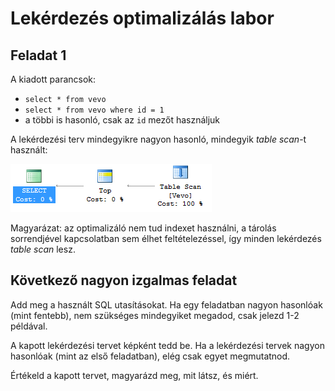 # Lekérdezés optimalizálás labor

## Feladat 1

A kiadott parancsok:

- `select * from vevo`
- `select * from vevo where id = 1`
- a többi is hasonló, csak az `id` mezőt használjuk

A lekérdezési terv mindegyikre nagyon hasonló, mindegyik _table scan_-t használt:

![](f1.png)

Magyarázat: az optimalizáló nem tud indexet használni, a tárolás sorrendjével kapcsolatban sem élhet feltételezéssel, így minden lekérdezés _table scan_ lesz.

## Következő nagyon izgalmas feladat

Add meg a használt SQL utasításokat. Ha egy feladatban nagyon hasonlóak (mint fentebb), nem szükséges mindegyiket megadod, csak jelezd 1-2 példával.

A kapott lekérdezési tervet képként tedd be. Ha a lekérdezési tervek nagyon hasonlóak (mint az első feladatban), elég csak egyet megmutatnod.

Értékeld a kapott tervet, magyarázd meg, mit látsz, és miért.
